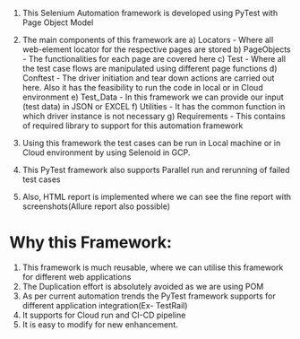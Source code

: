 1) This Selenium Automation framework is developed using PyTest with Page Object Model

2) The main components of this framework are 
   a) Locators - Where all web-element locator for the respective pages are stored
   b) PageObjects - The functionalities for each page are covered here
   c) Test - Where all the test case flows are manipulated using different page functions
   d) Conftest - The driver initiation and tear down actions are carried out here. Also 
      it has the feasibility to run the code in local or in Cloud environment
   e) Test_Data - In this framework we can provide our input (test data) in JSON or EXCEL
   f) Utilities - It has the common function in which driver instance is not necessary
   g) Requirements - This contains of required library to support for this automation framework

3) Using this framework the test cases can be run in Local machine or in Cloud environment by using
   Selenoid in GCP.

4) This PyTest framework also supports Parallel run and rerunning of failed test cases

5) Also, HTML report is implemented where we can see the fine report with screenshots(Allure report also possible)

# **Why this Framework:**

1) This framework is much reusable, where we can utilise this framework for different web applications
2) The Duplication effort is absolutely avoided as we are using POM
3) As per current automation trends the PyTest framework supports for different application integration(Ex- TestRail)
4) It supports for Cloud run and CI-CD pipeline
5) It is easy to modify for new enhancement.
